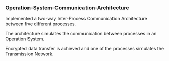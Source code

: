 ### Operation-System-Communication-Architecture

Implemented a two-way Inter-Process Communication
Architecture between five different processes. 

The architecture simulates the communication between processes in an Operation System.  

Encrypted data transfer is achieved and one of the processes
simulates the Transmission Network.
